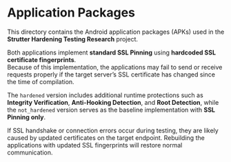 # Application Packages

This directory contains the Android application packages (APKs) used in the **Strutter Hardening Testing Research** project.

Both applications implement **standard SSL Pinning** using **hardcoded SSL certificate fingerprints**.  
Because of this implementation, the applications may fail to send or receive requests properly if the target server’s SSL certificate has changed since the time of compilation.

The `hardened` version includes additional runtime protections such as **Integrity Verification**, **Anti-Hooking Detection**, and **Root Detection**, while the `not_hardened` version serves as the baseline implementation with **SSL Pinning only**.

If SSL handshake or connection errors occur during testing, they are likely caused by updated certificates on the target endpoint. Rebuilding the applications with updated SSL fingerprints will restore normal communication.
